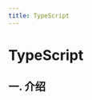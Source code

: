 ```yaml
---
title: TypeScript
---
```


<!-- @import "[TOC]" {cmd="toc" depthFrom=1 depthTo=6 orderedList=false} -->

# TypeScript

## 一. 介绍
